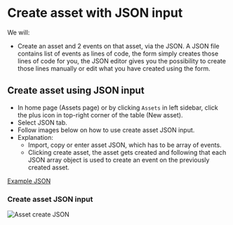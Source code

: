
# Create asset with JSON input

We will:
- Create an asset and 2 events on that asset, via the JSON. A JSON file contains list of events as lines of code, the form simply creates those lines of code for you, the JSON editor gives you the possibility to create those lines manually or edit what you have created using the form.


## Create asset using JSON input
- In home page (Assets page) or by clicking `Assets` in left sidebar, click the plus icon in top-right corner of the table (New asset).
- Select JSON tab.
- Follow images below on how to use create asset JSON input.
- Explanation:
    - Import, copy or enter asset JSON, which has to be array of events.
    - Clicking create asset, the asset gets created and following that each JSON array object is used to create an event on the previously created asset.

[Example JSON](https://github.com/zimtlabs/documentation/tree/master/public/pages/tutorials/assets/json/chocolate-zimt-sku.json)

### Create asset JSON input
![Asset create JSON](/pages/tutorials/assets/images/create-asset-json.png)
